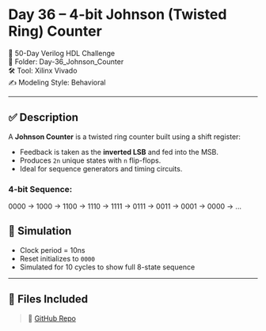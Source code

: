 # Day 36 – 4-bit Johnson (Twisted Ring) Counter

📅 50-Day Verilog HDL Challenge  
📁 Folder: Day-36_Johnson_Counter  
🛠️ Tool: Xilinx Vivado  
✍️ Modeling Style: Behavioral

---

## ✅ Description

A **Johnson Counter** is a twisted ring counter built using a shift register:
- Feedback is taken as the **inverted LSB** and fed into the MSB.
- Produces `2n` unique states with `n` flip-flops.
- Ideal for sequence generators and timing circuits.

### 4-bit Sequence:
0000 → 1000 → 1100 → 1110 → 1111 → 0111 → 0011 → 0001 → 0000 → ...

## 🧪 Simulation

- Clock period = 10ns
- Reset initializes to `0000`
- Simulated for 10 cycles to show full 8-state sequence

---

## 📂 Files Included

> 🔗 [GitHub Repo](https://github.com/dedeep-vlsi-fe-engg/verilog-50day-challenge.git)
